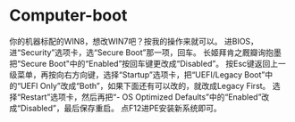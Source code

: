 # Computer-boot

你的机器标配的WIN8，想改WIN7吧？按我的操作来就可以。
进BIOS，进“Security”选项卡，选“Secure Boot”那一项，回车。
长姬拜肯之厩瓣询抱墨
把“Secure Boot"中的“Enabled”按回车键更改成“Disabled”。
按Esc键返回上一级菜单，再按向右方向键，选择“Startup”选项卡，把“UEFI/Legacy Boot”中的“UEFI Only”改成“Both”，如果下面还有可以改的，就改成Legacy First。
选择“Restart”选项卡，然后再把“- OS Optimized Defaults”中的“Enabled”改成“Disabled”，最后保存重启。
点F12进PE安装新系统即可。
